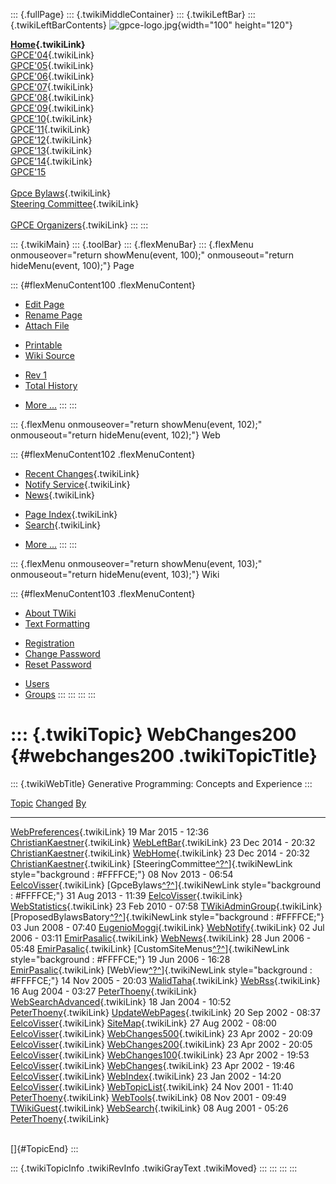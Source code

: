 ::: {.fullPage}
::: {.twikiMiddleContainer}
::: {.twikiLeftBar}
::: {.twikiLeftBarContents}
![gpce-logo.jpg](../pub/Gpce/WebLeftBar/gpce-logo.jpg){width="100"
height="120"}

**[Home](WebHome){.twikiLink}**\
[GPCE\'04](../Gpce04/WebHome){.twikiLink}\
[GPCE\'05](../Gpce05/WebHome){.twikiLink}\
[GPCE\'06](../GPCE06/WebHome){.twikiLink}\
[GPCE\'07](../GPCE07/WebHome){.twikiLink}\
[GPCE\'08](../GPCE08/WebHome){.twikiLink}\
[GPCE\'09](../GPCE09/WebHome){.twikiLink}\
[GPCE\'10](../GPCE10/WebHome){.twikiLink}\
[GPCE\'11](../GPCE11/WebHome){.twikiLink}\
[GPCE\'12](../GPCE12/WebHome){.twikiLink}\
[GPCE\'13](../GPCE13/WebHome){.twikiLink}\
[GPCE\'14](../GPCE14/WebHome){.twikiLink}\
[GPCE\'15](http://conf.researchr.org/home/gpce2015)\
\
[Gpce Bylaws](GpceBylaws){.twikiLink}\
[Steering Committee](SteeringCommittee){.twikiLink}\
\
[GPCE Organizers](../Gpceorg/WebHome){.twikiLink}
:::
:::

::: {.twikiMain}
::: {.toolBar}
::: {.flexMenuBar}
::: {.flexMenu onmouseover="return showMenu(event, 100);" onmouseout="return hideMenu(event, 100);"}
Page

::: {#flexMenuContent100 .flexMenuContent}
-   [Edit
    Page](http://www.program-transformation.org/edit/Gpce/WebChanges200?t=1536828016)
-   [Rename
    Page](http://www.program-transformation.org/rename/Gpce/WebChanges200)
-   [Attach
    File](http://www.program-transformation.org/attach/Gpce/WebChanges200)

<!-- -->

-   [Printable](http://www.program-transformation.org/view/Gpce/WebChanges200?skin=print.pattern)
-   [Wiki
    Source](http://www.program-transformation.org/view/Gpce/WebChanges200?skin=text&raw=on&contenttype=text/plain)

<!-- -->

-   [Rev
    1](http://www.program-transformation.org/view/Gpce/WebChanges200?rev=1.1)
-   [Total
    History](http://www.program-transformation.org/rdiff/Gpce/WebChanges200)

<!-- -->

-   [More
    \...](http://www.program-transformation.org/oops/Gpce/WebChanges200?template=oopsmore&param1=1.1&param2=1.1)
:::
:::

::: {.flexMenu onmouseover="return showMenu(event, 102);" onmouseout="return hideMenu(event, 102);"}
Web

::: {#flexMenuContent102 .flexMenuContent}
-   [Recent Changes](WebChanges){.twikiLink}
-   [Notify Service](WebNotify){.twikiLink}
-   [News](WebNews){.twikiLink}

<!-- -->

-   [Page Index](WebIndex){.twikiLink}
-   [Search](WebSearch){.twikiLink}

<!-- -->

-   [More
    \...](http://www.program-transformation.org/oops/Gpce/WebChanges200?template=oopsmore&param1=1.1&param2=1.1)
:::
:::

::: {.flexMenu onmouseover="return showMenu(event, 103);" onmouseout="return hideMenu(event, 103);"}
Wiki

::: {#flexMenuContent103 .flexMenuContent}
-   [About
    TWiki](http://www.program-transformation.org/view/TWiki/WebHome)
-   [Text
    Formatting](http://www.program-transformation.org/view/TWiki/TextFormattingRules)

<!-- -->

-   [Registration](http://www.program-transformation.org/view/TWiki/TWikiRegistration)
-   [Change
    Password](http://www.program-transformation.org/view/TWiki/ChangePassword)
-   [Reset
    Password](http://www.program-transformation.org/view/TWiki/ResetPassword)

<!-- -->

-   [Users](http://www.program-transformation.org/view/Main/TWikiUsers)
-   [Groups](http://www.program-transformation.org/view/Main/TWikiGroups)
:::
:::
:::
:::

::: {.twikiTopic}
WebChanges200 {#webchanges200 .twikiTopicTitle}
=============

::: {.twikiWebTitle}
Generative Programming: Concepts and Experience
:::

  [Topic](http://www.program-transformation.org/Gpce/WebChanges200?sortcol=0&table=1&up=0#sorted_table "Sort by this column")                                                     [Changed](http://www.program-transformation.org/Gpce/WebChanges200?sortcol=1&table=1&up=0#sorted_table "Sort by this column")   [By](http://www.program-transformation.org/Gpce/WebChanges200?sortcol=2&table=1&up=0#sorted_table "Sort by this column")
  ------------------------------------------------------------------------------------------------------------------------------------------------------------------------------- ------------------------------------------------------------------------------------------------------------------------------- --------------------------------------------------------------------------------------------------------------------------
  [WebPreferences](../Main/WebPreferences){.twikiLink}                                                                                                                            19 Mar 2015 - 12:36                                                                                                             [ChristianKaestner](../Main/ChristianKaestner){.twikiLink}
  [WebLeftBar](../Main/WebLeftBar){.twikiLink}                                                                                                                                    23 Dec 2014 - 20:32                                                                                                             [ChristianKaestner](../Main/ChristianKaestner){.twikiLink}
  [WebHome](../Main/WebHome){.twikiLink}                                                                                                                                          23 Dec 2014 - 20:32                                                                                                             [ChristianKaestner](../Main/ChristianKaestner){.twikiLink}
  [SteeringCommittee[^?^](http://www.program-transformation.org/edit/Main/SteeringCommittee?topicparent=Gpce.WebChanges200)]{.twikiNewLink style="background : #FFFFCE;"}         08 Nov 2013 - 06:54                                                                                                             [EelcoVisser](../Main/EelcoVisser){.twikiLink}
  [GpceBylaws[^?^](http://www.program-transformation.org/edit/Main/GpceBylaws?topicparent=Gpce.WebChanges200)]{.twikiNewLink style="background : #FFFFCE;"}                       31 Aug 2013 - 11:39                                                                                                             [EelcoVisser](../Main/EelcoVisser){.twikiLink}
  [WebStatistics](../Main/WebStatistics){.twikiLink}                                                                                                                              23 Feb 2010 - 07:58                                                                                                             [TWikiAdminGroup](../Main/TWikiAdminGroup){.twikiLink}
  [ProposedBylawsBatory[^?^](http://www.program-transformation.org/edit/Main/ProposedBylawsBatory?topicparent=Gpce.WebChanges200)]{.twikiNewLink style="background : #FFFFCE;"}   03 Jun 2008 - 07:40                                                                                                             [EugenioMoggi](../Main/EugenioMoggi){.twikiLink}
  [WebNotify](../Main/WebNotify){.twikiLink}                                                                                                                                      02 Jul 2006 - 03:11                                                                                                             [EmirPasalic](../Main/EmirPasalic){.twikiLink}
  [WebNews](../Main/WebNews){.twikiLink}                                                                                                                                          28 Jun 2006 - 05:48                                                                                                             [EmirPasalic](../Main/EmirPasalic){.twikiLink}
  [CustomSiteMenus[^?^](http://www.program-transformation.org/edit/Main/CustomSiteMenus?topicparent=Gpce.WebChanges200)]{.twikiNewLink style="background : #FFFFCE;"}             19 Jun 2006 - 16:28                                                                                                             [EmirPasalic](../Main/EmirPasalic){.twikiLink}
  [WebView[^?^](http://www.program-transformation.org/edit/Main/WebView?topicparent=Gpce.WebChanges200)]{.twikiNewLink style="background : #FFFFCE;"}                             14 Nov 2005 - 20:03                                                                                                             [WalidTaha](../Main/WalidTaha){.twikiLink}
  [WebRss](../Main/WebRss){.twikiLink}                                                                                                                                            16 Aug 2004 - 03:27                                                                                                             [PeterThoeny](../Main/PeterThoeny){.twikiLink}
  [WebSearchAdvanced](../Main/WebSearchAdvanced){.twikiLink}                                                                                                                      18 Jan 2004 - 10:52                                                                                                             [PeterThoeny](../Main/PeterThoeny){.twikiLink}
  [UpdateWebPages](../Main/UpdateWebPages){.twikiLink}                                                                                                                            20 Sep 2002 - 08:37                                                                                                             [EelcoVisser](../Main/EelcoVisser){.twikiLink}
  [SiteMap](../Main/SiteMap){.twikiLink}                                                                                                                                          27 Aug 2002 - 08:00                                                                                                             [EelcoVisser](../Main/EelcoVisser){.twikiLink}
  [WebChanges500](../Main/WebChanges500){.twikiLink}                                                                                                                              23 Apr 2002 - 20:09                                                                                                             [EelcoVisser](../Main/EelcoVisser){.twikiLink}
  [WebChanges200](../Main/WebChanges200){.twikiLink}                                                                                                                              23 Apr 2002 - 20:05                                                                                                             [EelcoVisser](../Main/EelcoVisser){.twikiLink}
  [WebChanges100](../Main/WebChanges100){.twikiLink}                                                                                                                              23 Apr 2002 - 19:53                                                                                                             [EelcoVisser](../Main/EelcoVisser){.twikiLink}
  [WebChanges](../Main/WebChanges){.twikiLink}                                                                                                                                    23 Apr 2002 - 19:46                                                                                                             [EelcoVisser](../Main/EelcoVisser){.twikiLink}
  [WebIndex](../Main/WebIndex){.twikiLink}                                                                                                                                        23 Jan 2002 - 14:20                                                                                                             [EelcoVisser](../Main/EelcoVisser){.twikiLink}
  [WebTopicList](../Main/WebTopicList){.twikiLink}                                                                                                                                24 Nov 2001 - 11:40                                                                                                             [PeterThoeny](../Main/PeterThoeny){.twikiLink}
  [WebTools](../Main/WebTools){.twikiLink}                                                                                                                                        08 Nov 2001 - 09:49                                                                                                             [TWikiGuest](../Main/TWikiGuest){.twikiLink}
  [WebSearch](../Main/WebSearch){.twikiLink}                                                                                                                                      08 Aug 2001 - 05:26                                                                                                             [PeterThoeny](../Main/PeterThoeny){.twikiLink}

\
[]{#TopicEnd}
:::

::: {.twikiTopicInfo .twikiRevInfo .twikiGrayText .twikiMoved}
:::
:::
:::
:::
